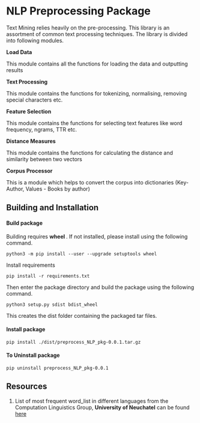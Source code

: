 # NLP Preprocessing Package
Text Mining relies heavily on the pre-processing. This library is an assortment of common text processing techniques. 
The library is divided into following modules.


<p> <b> Load Data </b>
<p> This module contains all the functions for loading the data and outputting results

<p> <b> Text Processing</b>
<p> This module contains the functions for tokenizing, normalising, removing special characters etc.

<p> <b> Feature Selection	</b>
<p> This module contains the functions for selecting text features like word frequency, ngrams, TTR etc.

<p> <b> Distance Measures	</b>
<p> This module contains the functions for calculating the distance and similarity between two vectors

<p> <b> Corpus Processor </b>
<p> This is a module which helps to convert the corpus into dictionaries (Key- Author, Values - Books by author)


## Building and Installation

#### Build package
Building requires <b> wheel </b>. If not installed, please install using the following command.

```python3 -m pip install --user --upgrade setuptools wheel```

Install requirements

```pip install -r requirements.txt```

Then enter the package directory and build the package using the following command.

```python3 setup.py sdist bdist_wheel```

This creates the dist folder containing the packaged tar files.

#### Install package

```pip install ./dist/preprocess_NLP_pkg-0.0.1.tar.gz```


#### To Uninstall package

```pip uninstall preprocess_NLP_pkg-0.0.1```

## Resources
1. List of most frequent word_list in different languages from the Computation Linguistics Group, **University of Neuchatel**  can be found [here](http://members.unine.ch/jacques.savoy/clef/)